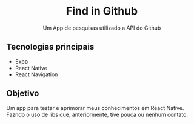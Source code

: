 <h1 align="center">Find in Github</h1>

<p align="center">
  Um App de pesquisas utilizado a API do Github
</p>

## Tecnologias principais
* Expo
* React Native
* React Navigation

## Objetivo
Um app para testar e aprimorar meus conhecimentos em React Native. Fazndo o uso de libs que, anteriormente, tive pouca ou nenhum contato.